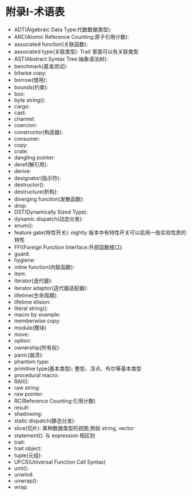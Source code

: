 # 附录I-术语表

* ADT(Algebraic Data Type:代数数据类型):
* ARC(Atomic Reference Counting:原子引用计数):
* associated function(关联函数):
* associated type(关联类型): Trait 里面可以有关联类型
* AST(Abstract Syntax Tree:抽象语法树):
* benchmark(基准测试):
* bitwise copy:
* borrow(借用):
* bounds(约束):
* box:
* byte string():
* cargo:
* cast:
* channel:
* coercion:
* constructor(构造器):
* consumer:
* copy:
* crate:
* dangling pointer:
* deref(解引用):
* derive:
* designator(指示符):
* destructor():
* destructure(析构):
* diverging function(发散函数):
* drop:
* DST(Dynamically Sized Type):
* dynamic dispatch(动态分发):
* enum():
* feature gate(特性开关): nightly 版本中有特性开关可以启用一些实验性质的特性
* FFI(Foreign Function Interface:外部函数接口):
* guard:
* hygiene:
* inline function(内联函数):
* item:
* iterator(迭代器):
* iterator adaptor(迭代器适配器):
* lifetime(生命周期):
* lifetime elision:
* literal string():
* macro by example:
* memberwise copy:
* module(模块)
* move:
* option:
* ownership(所有权):
* panic(崩溃):
* phantom type:
* primitive type(基本类型): 整型、浮点、布尔等基本类型
* procedural macro:
* RAII():
* raw string:
* raw pointer:
* RC(Reference Counting:引用计数)
* result:
* shadowing:
* static dispatch(静态分发):
* slice(切片): 某种数据类型的视图,例如 string, vector
* statement(): 与 expression 相区别
* trait:
* trait object:
* tuple(元组):
* UFCS(Universal Function Call Syntax)
* unit():
* unwind:
* unwrap():
* wrap:
